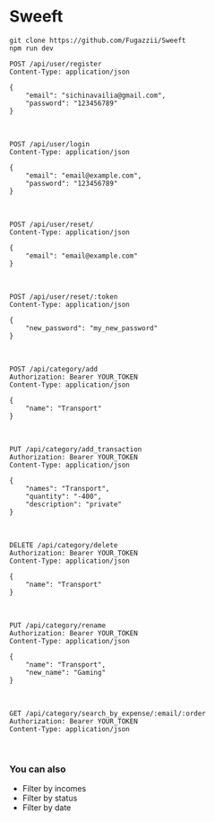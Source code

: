 # Sweeft

```git clone https://github.com/Fugazzii/Sweeft```
<br/>
```npm run dev```

```http
POST /api/user/register
Content-Type: application/json

{
    "email": "sichinavailia@gmail.com",
    "password": "123456789"
}
```

<br/>

```http
POST /api/user/login
Content-Type: application/json

{
    "email": "email@example.com",
    "password": "123456789"
}
```

<br/>

```http
POST /api/user/reset/
Content-Type: application/json

{
    "email": "email@example.com"
}
```

<br />

```http
POST /api/user/reset/:token
Content-Type: application/json

{
    "new_password": "my_new_password"
}
```

<br />

```http
POST /api/category/add
Authorization: Bearer YOUR_TOKEN
Content-Type: application/json

{
    "name": "Transport"
}
```

<br/>

```http
PUT /api/category/add_transaction
Authorization: Bearer YOUR_TOKEN
Content-Type: application/json

{
    "names": "Transport",
    "quantity": "-400",
    "description": "private"
}
```

<br/>

```http
DELETE /api/category/delete
Authorization: Bearer YOUR_TOKEN
Content-Type: application/json

{
    "name": "Transport"
}
```

<br />

```http
PUT /api/category/rename
Authorization: Bearer YOUR_TOKEN
Content-Type: application/json

{
    "name": "Transport",
    "new_name": "Gaming"
}
```

<br />

```http
GET /api/category/search_by_expense/:email/:order
Authorization: Bearer YOUR_TOKEN
Content-Type: application/json
```

<br />

### You can also
- Filter by incomes
- Filter by status
- Filter by date